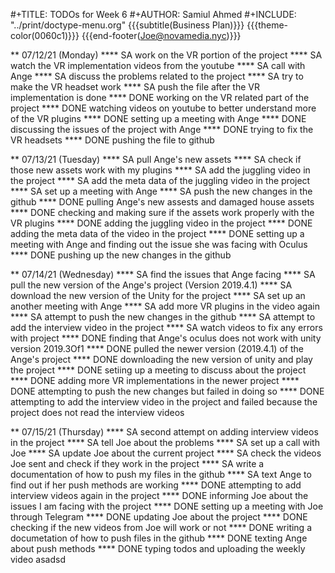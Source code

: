 #+TITLE: TODOs for Week 6
#+AUTHOR: Samiul Ahmed
#+INCLUDE: "../print/doctype-menu.org"
{{{subtitle(Business Plan)}}}
{{{theme-color(0060c1)}}}
{{{end-footer(Joe@novamedia.nyc)}}}

** 07/12/21 (Monday)
**** SA work on the VR portion of the project
**** SA watch the VR implementation videos from the youtube
**** SA call with Ange
**** SA discuss the problems related to the project
**** SA try to make the VR headset work
**** SA push the file after the VR implementation is done
**** DONE working on the VR related part of the project
**** DONE watching videos on youtube to better understand more of the VR plugins
**** DONE setting up a meeting with Ange
**** DONE discussing the issues of the project with Ange
**** DONE trying to fix the VR headsets
**** DONE pushing the file to github

** 07/13/21 (Tuesday)
**** SA pull Ange's new assets
**** SA check if those new assets work with my plugins
**** SA add the juggling video in the project
**** SA add the meta data of the juggling video in the project
**** SA set up a meeting with Ange
**** SA push the new changes in the github
**** DONE pulling Ange's new assests and damaged house assets
**** DONE checking and making sure if the assets work properly with the VR plugins
**** DONE adding the juggling video in the project
**** DONE adding the meta data of the video in the project
**** DONE setting up a meeting with Ange and finding out the issue she was facing with Oculus
**** DONE pushing up the new changes in the github

** 07/14/21 (Wednesday)
**** SA find the issues that Ange facing
**** SA pull the new version of the Ange's project (Version 2019.4.1)
**** SA download the new version of the Unity for the project
**** SA set up an another meeting with Ange
**** SA add more VR plugins in the video again
**** SA attempt to push the new changes in the github
**** SA attempt to add the interview video in the project
**** SA watch videos to fix any errors with project
**** DONE finding that Ange's oculus does not work with unity version 2019.3Of1
**** DONE pulled the newer version (2019.4.1) of the Ange's project
**** DONE downloading the new version of unity and play the project
**** DONE setiing up a meeting to discuss about the project
**** DONE adding more VR implementations in the newer project
**** DONE attempting to push the new changes but failed in doing so
**** DONE attempting to add the interview video in the project and failed because the project does not read the interview videos

** 07/15/21 (Thursday)
**** SA second attempt on adding interview videos in the project
**** SA tell Joe about the problems
**** SA set up a call with Joe
**** SA update Joe about the current project
**** SA check the videos Joe sent and check if they work in the project
**** SA write a documentation of how to push my files in the github
**** SA text Ange to find out if her push methods are working 
**** DONE attempting to add interview videos again in the project
**** DONE informing Joe about the issues I am facing with the project
**** DONE setting up a meeting with Joe through Telegram
**** DONE updating Joe about the project
**** DONE checking if the new videos from Joe will work or not
**** DONE writing a documetation of how to push files in the github
**** DONE texting Ange about push methods
**** DONE typing todos and uploading the weekly video
asadsd

